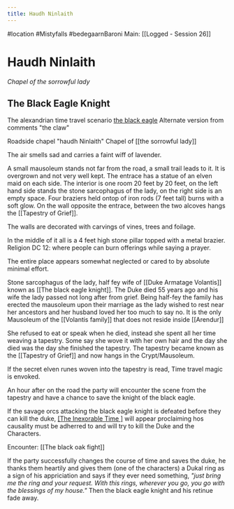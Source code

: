 ---title: Haudh Ninlaith---
#location #Mistyfalls #bedegaarnBaroni 
Main: [[Logged - Session 26]]
# Haudh Ninlaith
*Chapel of the sorrowful lady*

## The Black Eagle Knight
The alexandrian time travel scenario [the black eagle](https://thealexandrian.net/wordpress/38782/roleplaying-games/the-black-eagle)
Alternate version from comments "the claw"

Roadside chapel "haudh Ninlaith" Chapel of [[the sorrowful lady]]

The air smells sad and carries a faint wiff of lavender.

A small mausoleum stands not far from the road, a small trail leads to it. It is overgrown and not very well kept. The entrace has a statue of an elven maid on each side. The interior is one room 20 feet by 20 feet, on the left hand side stands the stone sarcophagus of the lady, on the right side is an empty space. Four braziers held ontop of iron rods (7 feet tall) burns with a soft glow. On the wall opposite the entrace, between the two alcoves hangs the [[Tapestry of Grief]].  

The walls are decorated with carvings of vines, trees and foilage. 

In the middle of it all is a 4 feet high stone pillar topped with a metal brazier. 
Religion DC 12: where people can burn offerings while saying a prayer. 

The entire place appears somewhat neglected or cared to by absolute minimal effort.

Stone sarcophagus of the lady, half fey wife of [[Duke Armatage Volantis]] known as [[The black eagle knight]]. The Duke died 55 years ago and his wife the lady passed not long after from grief. Being half-fey the family has erected the mausoleum upon their marriage as the lady wished to rest near her ancestors and her husband loved her too much to say no. It is the only Mausoleum of the [[Volantis family]] that does not reside inside [[Arendur]]

She refused to eat or speak when he died, instead she spent all her time weaving a tapestry. Some say she wove it with her own hair and the day she died was the day she finished the tapestry. The tapestry became known as the [[Tapestry of Grief]] and now hangs in the Crypt/Mausoleum.

If the secret elven runes woven into the tapestry is read, Time travel magic is envoked.

An hour after on the road the party will encounter the scene from the tapestry and have a chance to save the knight of the black eagle.

If the savage orcs attacking the black eagle knight is defeated before they can kill the duke, [[The Inexorable Time ]]([[ubønhørlige]])  will appear proclaiming hos causality must be adherred to and will try to kill the Duke and the Characters.

Encounter: [[The black oak fight]]

If the party successfully changes the course of time and saves the duke, he thanks them heartily and gives them (one of the characters) a Dukal ring as a sign of his appriciation and says if they ever need something, *"just bring me the ring and your request. With this rings, wherever you go, you go with the blessings of my house."*
Then the black eagle knight and his retinue fade away.

